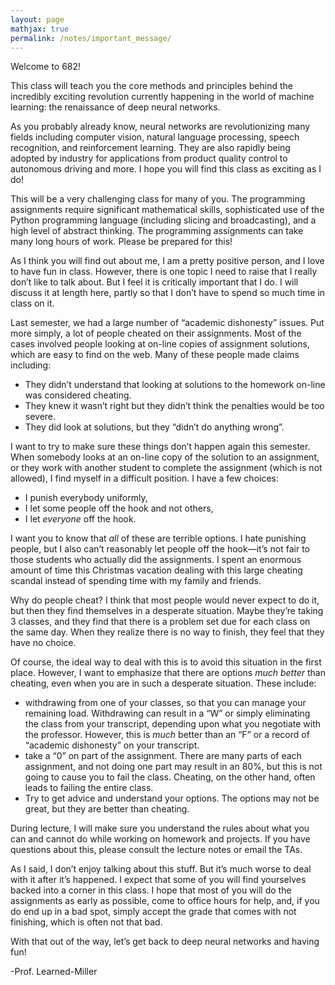 ```yaml
---
layout: page
mathjax: true
permalink: /notes/important_message/
---
```


Welcome to 682!

This class will teach you the core methods and principles behind the incredibly exciting revolution currently happening in the world of machine learning: the renaissance of deep neural networks.

As you probably already know, neural networks are revolutionizing many fields including computer vision, natural language processing, speech recognition, and reinforcement learning. They are also rapidly being adopted by industry for applications from product quality control to autonomous driving and more. I hope you will find this class as exciting as I do!

This will be a very challenging class for many of you. The programming assignments require significant mathematical skills, sophisticated use of the Python programming language (including slicing and broadcasting), and a high level of abstract thinking. The programming assignments can take many long hours of work. Please be prepared for this!

As I think you will find out about me, I am a pretty positive person, and I love to have fun in class. However, there is one topic I need to raise that I really don’t like to talk about. But I feel it is critically important that I do. I will discuss it at length here, partly so that I don’t have to spend so much time in class on it.

Last semester, we had a large number of “academic dishonesty” issues. Put more simply, a lot of people cheated on their assignments.  Most of the cases involved people looking at on-line copies of assignment solutions, which are easy to find on the web. Many of these people made claims including:
  - They didn’t understand that looking at solutions to the homework on-line was considered cheating.
  - They knew it wasn’t right but they didn’t think the penalties would be too severe. 
  - They did look at solutions, but they “didn’t do anything wrong”. 

I want to try to make sure these things don’t happen again this semester. When somebody looks at an on-line copy of the solution to an assignment, or they work with another student to complete the assignment (which is not allowed), I find myself in a difficult position. I have a few choices:
  - I punish everybody uniformly,
  - I let some people off the hook and not others,
  - I let *everyone* off the hook.

I want you to know that *all* of these are terrible options. I hate punishing people, but I also can’t reasonably let people off the hook—it’s not fair to those students who actually did the assignments. I spent an enormous amount of time this Christmas vacation dealing with this large cheating scandal instead of spending time with my family and friends. 

Why do people cheat? I think that most people would never expect to do it, but then they find themselves in a desperate situation. Maybe they’re taking 3 classes, and they find that there is a problem set due for each class on the same day. When they realize there is no way to finish, they feel that they have no choice. 

Of course, the ideal way to deal with this is to avoid this situation in the first place. However, I want to emphasize that there are options *much better* than cheating, even when you are in such a desperate situation. These include:
  - withdrawing from one of your classes, so that you can manage your remaining load. Withdrawing can result in a “W” or simply eliminating the class from your transcript, depending upon what you negotiate with the professor. However, this is *much* better than an “F” or a record of “academic dishonesty” on your transcript.
  - take a “0” on part of the assignment. There are many parts of each assignment, and not doing one part may result in an 80%, but this is not going to cause you to fail the class. Cheating, on the other hand, often leads to failing the entire class.
  - Try to get advice and understand your options. The options may not be great, but they are better than cheating.

During lecture, I will make sure you understand the rules about what you can and cannot do while working on homework and projects. If you have questions about this, please consult the lecture notes or email the TAs. 

As I said, I don’t enjoy talking about this stuff. But it’s much worse to deal with it after it’s happened. I expect that some of you will find yourselves backed into a corner in this class. I hope that most of you will do the assignments as early as possible, come to office hours for help, and, if you do end up in a bad spot, simply accept the grade that comes with not finishing, which is often not that bad. 

With that out of the way, let’s get back to deep neural networks and having fun!

-Prof. Learned-Miller